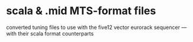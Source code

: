 # scala & .mid MTS-format files

converted tuning files to use with the five12 vector eurorack sequencer — with their scala format counterparts